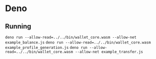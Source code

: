 # Deno

## Running

`deno run --allow-read=../../bin/wallet_core.wasm --allow-net example_balance.js`
`deno run --allow-read=../../bin/wallet_core.wasm example_profile_generation.js`
`deno run --allow-read=../../bin/wallet_core.wasm --allow-net example_transfer.js`